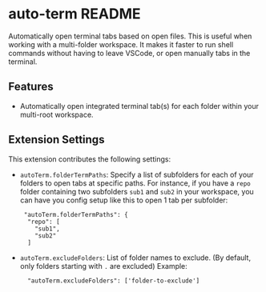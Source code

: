 # auto-term README

Automatically open terminal tabs based on open files.
This is useful when working with a multi-folder workspace.
It makes it faster to run shell commands without having to leave VSCode, or open manually tabs in the terminal.

## Features

- Automatically open integrated terminal tab(s) for each folder within your multi-root workspace.

## Extension Settings

This extension contributes the following settings:

* `autoTerm.folderTermPaths`:
  Specify a list of subfolders for each of your folders to open tabs at specific paths.
  For instance, if you have a `repo` folder containing two subfolders `sub1` and `sub2` in your workspace, you can have you config setup like this to open 1 tab per subfolder:
  ```
   "autoTerm.folderTermPaths": {
    "repo": [
      "sub1",
      "sub2"
    ]
  ```
* `autoTerm.excludeFolders`: List of folder names to exclude. (By default, only folders starting with `.` are excluded)
  Example:
  ```
    "autoTerm.excludeFolders": ['folder-to-exclude']
  ```
